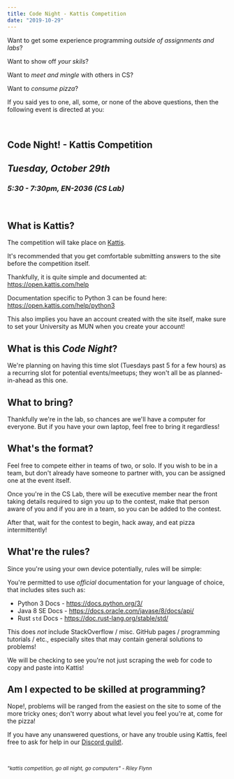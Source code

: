 ```yaml
---
title: Code Night - Kattis Competition
date: "2019-10-29"
---
```


Want to get some experience programming _outside of assignments and labs_?

Want to show off _your skils_?

Want to _meet and mingle_ with others in CS?

Want to _consume pizza_?

If you said yes to one, all, some, or none of the above questions, then the following event is directed at you:

<br>

## Code Night! - Kattis Competition

## _Tuesday, October 29th_

### _5:30 - 7:30pm, EN-2036 (CS Lab)_

<br>

## What is Kattis?

The competition will take place on [Kattis](https://open.kattis.com).

It's recommended that you get comfortable submitting answers to the site before the competition itself.

Thankfully, it is quite simple and documented at: https://open.kattis.com/help

Documentation specific to Python 3 can be found here: https://open.kattis.com/help/python3

This also implies you have an account created with the site itself, make sure to set your University as MUN when you create your account!

## What is this _Code Night_?

We're planning on having this time slot (Tuesdays past 5 for a few hours) as a recurring slot for potential events/meetups; they won't all be as planned-in-ahead as this one.

## What to bring?

Thankfully we're in the lab, so chances are we'll have a computer for everyone.  But if you have your own laptop, feel free to bring it regardless!

## What's the format?

Feel free to compete either in teams of two, or solo.  If you wish to be in a team, but don't already have someone to partner with, you can be assigned one at the event itself.

Once you're in the CS Lab, there will be executive member near the front taking details required to sign you up to the contest, make that person aware of you and if you are in a team, so you can be added to the contest.

After that, wait for the contest to begin, hack away, and eat pizza intermittently!

## What're the rules?

Since you're using your own device potentially, rules will be simple:

You're permitted to use _official_ documentation for your language of choice, that includes sites such as:

- Python 3 Docs - https://docs.python.org/3/
- Java 8 SE Docs - https://docs.oracle.com/javase/8/docs/api/
- Rust `std` Docs - https://doc.rust-lang.org/stable/std/

This does _not_ include StackOverflow / misc. GitHub pages / programming tutorials / etc., especially sites that may contain general solutions to problems!

We will be checking to see you're not just scraping the web for code to copy and paste into Kattis!

## Am I expected to be skilled at programming?

Nope!, problems will be ranged from the easiest on the site to some of the more tricky ones; don't worry about what level you feel you're at, come for the pizza!

If you have any unanswered questions, or have any trouble using Kattis, feel free to ask for help in our [Discord guild!](https://discord.muncompsci.ca).

<br>

<sup><i>"kattis competition, go all night, go computers" - Riley Flynn</i></sup>
